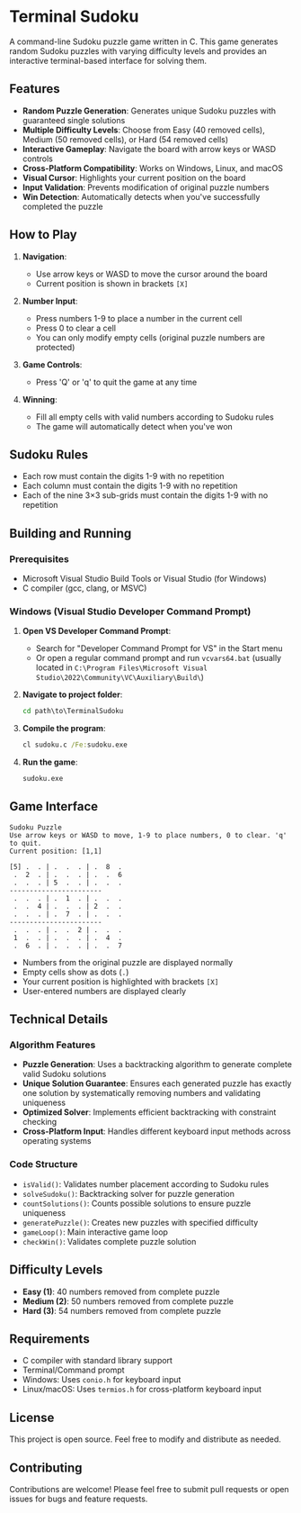 # Terminal Sudoku

A command-line Sudoku puzzle game written in C. This game generates random Sudoku puzzles with varying difficulty levels and provides an interactive terminal-based interface for solving them.

## Features

- **Random Puzzle Generation**: Generates unique Sudoku puzzles with guaranteed single solutions
- **Multiple Difficulty Levels**: Choose from Easy (40 removed cells), Medium (50 removed cells), or Hard (54 removed cells)
- **Interactive Gameplay**: Navigate the board with arrow keys or WASD controls
- **Cross-Platform Compatibility**: Works on Windows, Linux, and macOS
- **Visual Cursor**: Highlights your current position on the board
- **Input Validation**: Prevents modification of original puzzle numbers
- **Win Detection**: Automatically detects when you've successfully completed the puzzle

## How to Play

1. **Navigation**: 
   - Use arrow keys or WASD to move the cursor around the board
   - Current position is shown in brackets `[X]`

2. **Number Input**:
   - Press numbers 1-9 to place a number in the current cell
   - Press 0 to clear a cell
   - You can only modify empty cells (original puzzle numbers are protected)

3. **Game Controls**:
   - Press 'Q' or 'q' to quit the game at any time

4. **Winning**:
   - Fill all empty cells with valid numbers according to Sudoku rules
   - The game will automatically detect when you've won

## Sudoku Rules

- Each row must contain the digits 1-9 with no repetition
- Each column must contain the digits 1-9 with no repetition  
- Each of the nine 3×3 sub-grids must contain the digits 1-9 with no repetition

## Building and Running

### Prerequisites

- Microsoft Visual Studio Build Tools or Visual Studio (for Windows)
- C compiler (gcc, clang, or MSVC)

### Windows (Visual Studio Developer Command Prompt)

1. **Open VS Developer Command Prompt**:
   - Search for "Developer Command Prompt for VS" in the Start menu
   - Or open a regular command prompt and run `vcvars64.bat` (usually located in `C:\Program Files\Microsoft Visual Studio\2022\Community\VC\Auxiliary\Build\`)

2. **Navigate to project folder**:
   ```cmd
   cd path\to\TerminalSudoku
   ```

3. **Compile the program**:
   ```cmd
   cl sudoku.c /Fe:sudoku.exe
   ```

4. **Run the game**:
   ```cmd
   sudoku.exe
   ```

## Game Interface

```
Sudoku Puzzle
Use arrow keys or WASD to move, 1-9 to place numbers, 0 to clear. 'q' to quit.
Current position: [1,1]

[5] .  . | .  .  . | .  8  . 
 .  2  . | .  .  . | .  .  6 
 .  .  . | 5  .  . | .  .  . 
-----------------------
 .  .  . | .  1  . | .  .  . 
 .  .  4 | .  .  . | 2  .  . 
 .  .  . | .  7  . | .  .  . 
-----------------------
 .  .  . | .  .  2 | .  .  . 
 1  .  . | .  .  . | .  4  . 
 .  6  . | .  .  . | .  .  7 
```

- Numbers from the original puzzle are displayed normally
- Empty cells show as dots (`.`)
- Your current position is highlighted with brackets `[X]`
- User-entered numbers are displayed clearly

## Technical Details

### Algorithm Features

- **Puzzle Generation**: Uses a backtracking algorithm to generate complete valid Sudoku solutions
- **Unique Solution Guarantee**: Ensures each generated puzzle has exactly one solution by systematically removing numbers and validating uniqueness
- **Optimized Solver**: Implements efficient backtracking with constraint checking
- **Cross-Platform Input**: Handles different keyboard input methods across operating systems

### Code Structure

- `isValid()`: Validates number placement according to Sudoku rules
- `solveSudoku()`: Backtracking solver for puzzle generation
- `countSolutions()`: Counts possible solutions to ensure puzzle uniqueness
- `generatePuzzle()`: Creates new puzzles with specified difficulty
- `gameLoop()`: Main interactive game loop
- `checkWin()`: Validates complete puzzle solution

## Difficulty Levels

- **Easy (1)**: 40 numbers removed from complete puzzle
- **Medium (2)**: 50 numbers removed from complete puzzle  
- **Hard (3)**: 54 numbers removed from complete puzzle

## Requirements

- C compiler with standard library support
- Terminal/Command prompt
- Windows: Uses `conio.h` for keyboard input
- Linux/macOS: Uses `termios.h` for cross-platform keyboard input

## License

This project is open source. Feel free to modify and distribute as needed.

## Contributing

Contributions are welcome! Please feel free to submit pull requests or open issues for bugs and feature requests.
